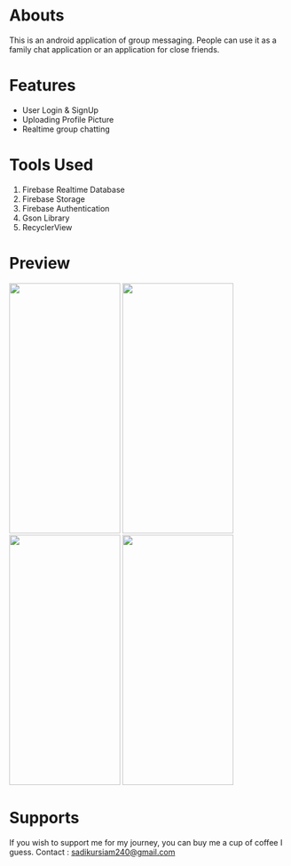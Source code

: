 # Abouts
This is an android application of group messaging. People can use it as a family chat application or an application for close friends.
# Features
- User Login & SignUp
- Uploading Profile Picture
- Realtime group chatting
# Tools Used
1) Firebase Realtime Database
2) Firebase Storage
3) Firebase Authentication
4) Gson Library
5) RecyclerView 
# Preview
<img src="https://user-images.githubusercontent.com/89219326/187060648-9bc39367-fe02-401a-a578-f6fd5ceb6cbc.jpg" data-canonical-src="https://gyazo.com/eb5c5741b6a9a16c692170a41a49c858.png" width="200" height="450" />   <img src="https://user-images.githubusercontent.com/89219326/187061063-7d52fc5b-706f-4c46-bf4a-507ee2a2bbdf.jpg" width="200" height="450" />
<img src="https://user-images.githubusercontent.com/89219326/187061176-39b38319-e2c4-4e60-a4c2-57c6a98d7e71.jpg" data-canonical-src="https://gyazo.com/eb5c5741b6a9a16c692170a41a49c858.png" width="200" height="450" />  <img src="https://user-images.githubusercontent.com/89219326/187061228-20a4c6b8-8fda-4717-838c-65bc4b7d6397.jpg" data-canonical-src="https://gyazo.com/eb5c5741b6a9a16c692170a41a49c858.png" width="200" height="450" />

# Supports
If you wish to support me for my journey, you can buy me a cup of coffee I guess.
Contact : sadikursiam240@gmail.com
